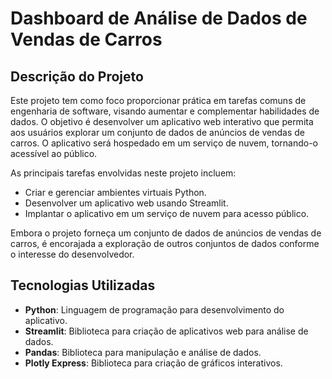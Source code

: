 # Dashboard de Análise de Dados de Vendas de Carros

## Descrição do Projeto

Este projeto tem como foco proporcionar prática em tarefas comuns de engenharia de software, visando aumentar e complementar habilidades de dados. O objetivo é desenvolver um aplicativo web interativo que permita aos usuários explorar um conjunto de dados de anúncios de vendas de carros. O aplicativo será hospedado em um serviço de nuvem, tornando-o acessível ao público.

As principais tarefas envolvidas neste projeto incluem:

- Criar e gerenciar ambientes virtuais Python.
- Desenvolver um aplicativo web usando Streamlit.
- Implantar o aplicativo em um serviço de nuvem para acesso público.

Embora o projeto forneça um conjunto de dados de anúncios de vendas de carros, é encorajada a exploração de outros conjuntos de dados conforme o interesse do desenvolvedor.

## Tecnologias Utilizadas

- **Python**: Linguagem de programação para desenvolvimento do aplicativo.
- **Streamlit**: Biblioteca para criação de aplicativos web para análise de dados.
- **Pandas**: Biblioteca para manipulação e análise de dados.
- **Plotly Express**: Biblioteca para criação de gráficos interativos.

